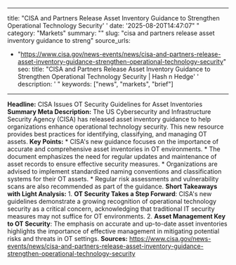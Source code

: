 ﻿---

title: "CISA and Partners Release Asset Inventory Guidance to Strengthen Operational Technology Security''
date: '2025-08-20T14:47:07""
category: "Markets"
summary: ""
slug: "cisa and partners release asset inventory guidance to streng"
source_urls:
  - "https://www.cisa.gov/news-events/news/cisa-and-partners-release-asset-inventory-guidance-strengthen-operational-technology-security"
seo:
  title: "CISA and Partners Release Asset Inventory Guidance to Strengthen Operational Technology Security | Hash n Hedge''
  description: '"
  keywords: ["news", "markets", "brief"]

---
**Headline:** CISA Issues OT Security Guidelines for Asset Inventories  **Summary Meta Description:** The US Cybersecurity and Infrastructure Security Agency (CISA) has released asset inventory guidance to help organizations enhance operational technology security. This new resource provides best practices for identifying, classifying, and managing OT assets.  **Key Points:**  * CISA's new guidance focuses on the importance of accurate and comprehensive asset inventories in OT environments. * The document emphasizes the need for regular updates and maintenance of asset records to ensure effective security measures. * Organizations are advised to implement standardized naming conventions and classification systems for their OT assets. * Regular risk assessments and vulnerability scans are also recommended as part of the guidance.  **Short Takeaways with Light Analysis:**  1. **OT Security Takes a Step Forward**: CISA's new guidelines demonstrate a growing recognition of operational technology security as a critical concern, acknowledging that traditional IT security measures may not suffice for OT environments. 2. **Asset Management Key to OT Security**: The emphasis on accurate and up-to-date asset inventories highlights the importance of effective management in mitigating potential risks and threats in OT settings.  **Sources:** https://www.cisa.gov/news-events/news/cisa-and-partners-release-asset-inventory-guidance-strengthen-operational-technology-security 
